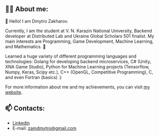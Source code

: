 ## :person_curly_hair: About me: 
👋 Hello!
I am Dmytro Zakharov. 

Currently, I am the student at V. N. Karazin National University, Backend developer at Distributed Lab and Ukraine Global Scholars 501 finalist. 
My main interests are Programming, Game Development, Machine Learning, and Mathematics. 👀

Learned a huge variety of different programming languages and technologies: Golang for developing backend microservices, C# (Unity, XNA Game Studio), Python for Machine Learning projects (Tensorflow, Numpy, Keras, Scipy etc.), C++ (OpenGL, Competitive Programming), C, and even Fortran (basics) :)

For more information about me and my achievements, you can visit [my website](https://zakharov.netlify.app).

## 📫 Contacts: 
- [Linkedin](https://www.linkedin.com/in/zamdimon/)
- E-mail: zamdmytro@gmail.com
